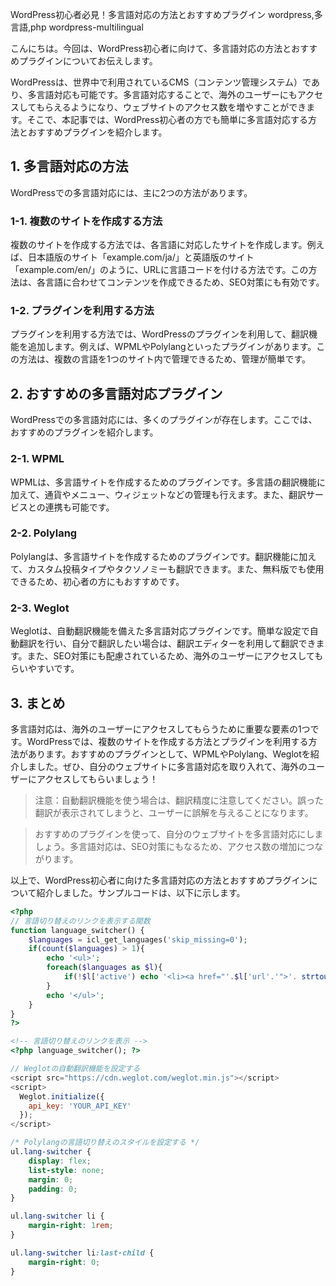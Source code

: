 WordPress初心者必見！多言語対応の方法とおすすめプラグイン
wordpress,多言語,php
wordpress-multilingual

こんにちは。今回は、WordPress初心者に向けて、多言語対応の方法とおすすめプラグインについてお伝えします。

WordPressは、世界中で利用されているCMS（コンテンツ管理システム）であり、多言語対応も可能です。多言語対応することで、海外のユーザーにもアクセスしてもらえるようになり、ウェブサイトのアクセス数を増やすことができます。そこで、本記事では、WordPress初心者の方でも簡単に多言語対応する方法とおすすめプラグインを紹介します。

## 1. 多言語対応の方法

WordPressでの多言語対応には、主に2つの方法があります。

### 1-1. 複数のサイトを作成する方法

複数のサイトを作成する方法では、各言語に対応したサイトを作成します。例えば、日本語版のサイト「example.com/ja/」と英語版のサイト「example.com/en/」のように、URLに言語コードを付ける方法です。この方法は、各言語に合わせてコンテンツを作成できるため、SEO対策にも有効です。

### 1-2. プラグインを利用する方法

プラグインを利用する方法では、WordPressのプラグインを利用して、翻訳機能を追加します。例えば、WPMLやPolylangといったプラグインがあります。この方法は、複数の言語を1つのサイト内で管理できるため、管理が簡単です。

## 2. おすすめの多言語対応プラグイン

WordPressでの多言語対応には、多くのプラグインが存在します。ここでは、おすすめのプラグインを紹介します。

### 2-1. WPML

WPMLは、多言語サイトを作成するためのプラグインです。多言語の翻訳機能に加えて、通貨やメニュー、ウィジェットなどの管理も行えます。また、翻訳サービスとの連携も可能です。

### 2-2. Polylang

Polylangは、多言語サイトを作成するためのプラグインです。翻訳機能に加えて、カスタム投稿タイプやタクソノミーも翻訳できます。また、無料版でも使用できるため、初心者の方にもおすすめです。

### 2-3. Weglot

Weglotは、自動翻訳機能を備えた多言語対応プラグインです。簡単な設定で自動翻訳を行い、自分で翻訳したい場合は、翻訳エディターを利用して翻訳できます。また、SEO対策にも配慮されているため、海外のユーザーにアクセスしてもらいやすいです。

## 3. まとめ

多言語対応は、海外のユーザーにアクセスしてもらうために重要な要素の1つです。WordPressでは、複数のサイトを作成する方法とプラグインを利用する方法があります。おすすめのプラグインとして、WPMLやPolylang、Weglotを紹介しました。ぜひ、自分のウェブサイトに多言語対応を取り入れて、海外のユーザーにアクセスしてもらいましょう！

>注意：自動翻訳機能を使う場合は、翻訳精度に注意してください。誤った翻訳が表示されてしまうと、ユーザーに誤解を与えることになります。

>おすすめのプラグインを使って、自分のウェブサイトを多言語対応にしましょう。多言語対応は、SEO対策にもなるため、アクセス数の増加につながります。

以上で、WordPress初心者に向けた多言語対応の方法とおすすめプラグインについて紹介しました。サンプルコードは、以下に示します。

```php
<?php
// 言語切り替えのリンクを表示する関数
function language_switcher() {
    $languages = icl_get_languages('skip_missing=0');
    if(count($languages) > 1){
        echo '<ul>';
        foreach($languages as $l){
            if(!$l['active') echo '<li><a href="'.$l['url'.'">'. strtoupper($l['language_code') .'</a></li>';
        }
        echo '</ul>';
    }
}
?>
```

```html
<!-- 言語切り替えのリンクを表示 -->
<?php language_switcher(); ?>
```

```javascript
// Weglotの自動翻訳機能を設定する
<script src="https://cdn.weglot.com/weglot.min.js"></script>
<script>
  Weglot.initialize({
    api_key: 'YOUR_API_KEY'
  });
</script>
```

```css
/* Polylangの言語切り替えのスタイルを設定する */
ul.lang-switcher {
    display: flex;
    list-style: none;
    margin: 0;
    padding: 0;
}

ul.lang-switcher li {
    margin-right: 1rem;
}

ul.lang-switcher li:last-child {
    margin-right: 0;
}
```


